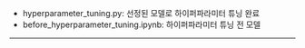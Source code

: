 - hyperparameter_tuning.py: 선정된 모델로 하이퍼파라미터 튜닝 완료
- before_hyperparameter_tuning.ipynb: 하이퍼파라미터 튜닝 전 모델
-----
